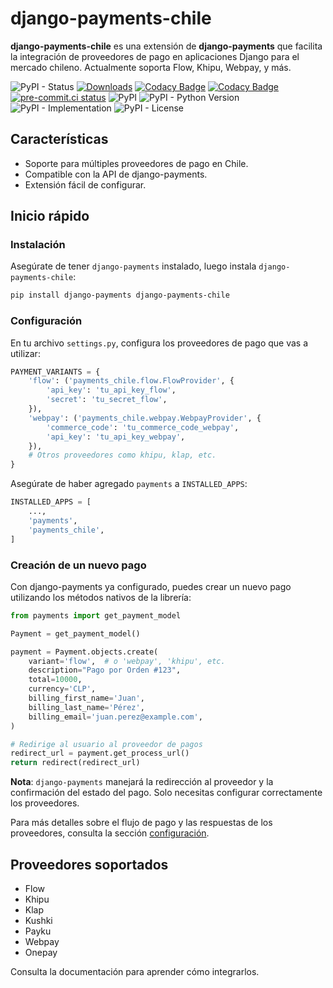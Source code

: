 # django-payments-chile

**django-payments-chile** es una extensión de **django-payments** que facilita la integración de proveedores de pago en aplicaciones Django para el mercado chileno. Actualmente soporta Flow, Khipu, Webpay, y más.

![PyPI - Status](https://img.shields.io/pypi/status/django-payments-flow)
[![Downloads](https://pepy.tech/badge/django-payments-flow)](https://pepy.tech/project/django-payments-flow)
[![Codacy Badge](https://app.codacy.com/project/badge/Grade/7dc3c8d6fe844fdaa1de0cb86c242934)](https://app.codacy.com/gh/mariofix/django-payments-flow/dashboard?utm_source=gh&utm_medium=referral&utm_content=&utm_campaign=Badge_grade)
[![Codacy Badge](https://app.codacy.com/project/badge/Coverage/7dc3c8d6fe844fdaa1de0cb86c242934)](https://app.codacy.com/gh/mariofix/django-payments-flow/dashboard?utm_source=gh&utm_medium=referral&utm_content=&utm_campaign=Badge_coverage)
[![pre-commit.ci status](https://results.pre-commit.ci/badge/github/mariofix/django-payments-flow/main.svg)](https://results.pre-commit.ci/latest/github/mariofix/django-payments-flow/main)
![PyPI](https://img.shields.io/pypi/v/django-payments-flow)
![PyPI - Python Version](https://img.shields.io/pypi/pyversions/django-payments-flow)
![PyPI - Implementation](https://img.shields.io/pypi/implementation/django-payments-flow)
![PyPI - License](https://img.shields.io/pypi/l/django-payments-flow)

## Características

- Soporte para múltiples proveedores de pago en Chile.
- Compatible con la API de django-payments.
- Extensión fácil de configurar.

## Inicio rápido

### Instalación

Asegúrate de tener `django-payments` instalado, luego instala `django-payments-chile`:

```bash
pip install django-payments django-payments-chile
```

### Configuración

En tu archivo `settings.py`, configura los proveedores de pago que vas a utilizar:

```python
PAYMENT_VARIANTS = {
    'flow': ('payments_chile.flow.FlowProvider', {
        'api_key': 'tu_api_key_flow',
        'secret': 'tu_secret_flow',
    }),
    'webpay': ('payments_chile.webpay.WebpayProvider', {
        'commerce_code': 'tu_commerce_code_webpay',
        'api_key': 'tu_api_key_webpay',
    }),
    # Otros proveedores como khipu, klap, etc.
}
```

Asegúrate de haber agregado `payments` a `INSTALLED_APPS`:

```python
INSTALLED_APPS = [
    ...,
    'payments',
    'payments_chile',
]
```

### Creación de un nuevo pago

Con django-payments ya configurado, puedes crear un nuevo pago utilizando los métodos nativos de la librería:

```python
from payments import get_payment_model

Payment = get_payment_model()

payment = Payment.objects.create(
    variant='flow',  # o 'webpay', 'khipu', etc.
    description="Pago por Orden #123",
    total=10000,
    currency='CLP',
    billing_first_name='Juan',
    billing_last_name='Pérez',
    billing_email='juan.perez@example.com',
)

# Redirige al usuario al proveedor de pagos
redirect_url = payment.get_process_url()
return redirect(redirect_url)
```

**Nota**: `django-payments` manejará la redirección al proveedor y la confirmación del estado del pago. Solo necesitas configurar correctamente los proveedores.

Para más detalles sobre el flujo de pago y las respuestas de los proveedores, consulta la sección [configuración](configuration.md).

## Proveedores soportados

- Flow
- Khipu
- Klap
- Kushki
- Payku
- Webpay
- Onepay

Consulta la documentación para aprender cómo integrarlos.
